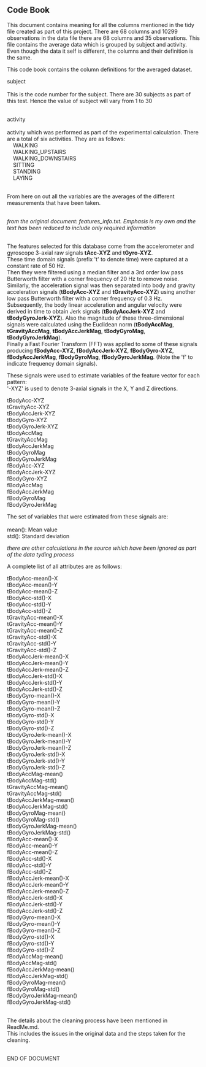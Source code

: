 
## Code Book

This document contains meaning for all the columns mentioned in the tidy file 
created as part of this project. There are 68 columns and 10299 observations 
in the data file there are 68 columns and 35 observations. This file contains 
the average data which is grouped by subject and activity.
Even though the data it self is different, the columns and their definition is
the same.  

This code book contains the column definitions for the averaged dataset.  

subject <BR><BR>
This is the code number for the subject. There are 30 subjects as part of this
test. Hence the value of subject will vary from 1 to 30  <BR><BR>
                
activity <BR><BR>
activity which was performed as part of the experimental calculation. There are 
a total of six activities. They are as follows: <BR>
&nbsp;&nbsp;&nbsp;&nbsp;WALKING<BR>
&nbsp;&nbsp;&nbsp;&nbsp;WALKING_UPSTAIRS<BR>
&nbsp;&nbsp;&nbsp;&nbsp;WALKING_DOWNSTAIRS<BR>
&nbsp;&nbsp;&nbsp;&nbsp;SITTING<BR>
&nbsp;&nbsp;&nbsp;&nbsp;STANDING<BR>
&nbsp;&nbsp;&nbsp;&nbsp;LAYING<BR><BR>

From here on out all the variables are the averages of the different measurements
that have been taken.<BR><BR>

*from the original document: features_info.txt. Emphasis is my own and the text has been 
reduced to include only required information*<BR><BR>

The features selected for this database come from the accelerometer and gyroscope 
3-axial raw signals **tAcc-XYZ** and **tGyro-XYZ**. <BR>
These time domain signals (prefix 't' to denote time) were captured at a constant rate of 50 Hz.<BR> 
Then they were filtered using a median filter and a 3rd order low pass Butterworth filter with a corner 
frequency of 20 Hz to remove noise. Similarly, the acceleration signal was then 
separated into body and gravity acceleration signals (**tBodyAcc-XYZ** and 
**tGravityAcc-XYZ**) using another low pass Butterworth filter with a corner frequency 
of 0.3 Hz. <BR>
Subsequently, the body linear acceleration and angular velocity were derived in time
to obtain Jerk signals (**tBodyAccJerk-XYZ** and **tBodyGyroJerk-XYZ**). Also the magnitude 
of these three-dimensional signals were calculated using the Euclidean norm 
(**tBodyAccMag**, **tGravityAccMag**, **tBodyAccJerkMag**, **tBodyGyroMag**, **tBodyGyroJerkMag**). <BR>
Finally a Fast Fourier Transform (FFT) was applied to some of these signals producing 
**fBodyAcc-XYZ**, **fBodyAccJerk-XYZ**, **fBodyGyro-XYZ**, **fBodyAccJerkMag**, **fBodyGyroMag**, 
**fBodyGyroJerkMag**. (Note the 'f' to indicate frequency domain signals). <BR>

These signals were used to estimate variables of the feature vector for each pattern:  
'-XYZ' is used to denote 3-axial signals in the X, Y and Z directions.<BR>

tBodyAcc-XYZ<BR>
tGravityAcc-XYZ<BR>
tBodyAccJerk-XYZ<BR>
tBodyGyro-XYZ<BR>
tBodyGyroJerk-XYZ<BR>
tBodyAccMag<BR>
tGravityAccMag<BR>
tBodyAccJerkMag<BR>
tBodyGyroMag<BR>
tBodyGyroJerkMag<BR>
fBodyAcc-XYZ<BR>
fBodyAccJerk-XYZ<BR>
fBodyGyro-XYZ<BR>
fBodyAccMag<BR>
fBodyAccJerkMag<BR>
fBodyGyroMag<BR>
fBodyGyroJerkMag<BR>

The set of variables that were estimated from these signals are: <BR>
<BR>
mean(): Mean value<BR>
std(): Standard deviation<BR>

*there are other calculations in the source which have been ignored as part of the
data tyding process*<BR>

A complete list of all attributes are as follows:<BR>

tBodyAcc-mean()-X       <BR>
tBodyAcc-mean()-Y      <BR>
tBodyAcc-mean()-Z       <BR>
tBodyAcc-std()-X       <BR>
tBodyAcc-std()-Y        <BR>
tBodyAcc-std()-Z       <BR>
tGravityAcc-mean()-X    <BR>
tGravityAcc-mean()-Y   <BR>
tGravityAcc-mean()-Z    <BR>
tGravityAcc-std()-X    <BR>
tGravityAcc-std()-Y     <BR>
tGravityAcc-std()-Z    <BR>
tBodyAccJerk-mean()-X   <BR>
tBodyAccJerk-mean()-Y  <BR>
tBodyAccJerk-mean()-Z   <BR>
tBodyAccJerk-std()-X   <BR>
tBodyAccJerk-std()-Y    <BR>
tBodyAccJerk-std()-Z   <BR>
tBodyGyro-mean()-X      <BR>
tBodyGyro-mean()-Y     <BR>
tBodyGyro-mean()-Z      <BR>
tBodyGyro-std()-X      <BR>
tBodyGyro-std()-Y       <BR>
tBodyGyro-std()-Z      <BR>
tBodyGyroJerk-mean()-X  <BR>
tBodyGyroJerk-mean()-Y <BR>
tBodyGyroJerk-mean()-Z  <BR>
tBodyGyroJerk-std()-X  <BR>
tBodyGyroJerk-std()-Y   <BR>
tBodyGyroJerk-std()-Z  <BR>
tBodyAccMag-mean()      <BR>
tBodyAccMag-std()      <BR>
tGravityAccMag-mean()   <BR>
tGravityAccMag-std()   <BR>
tBodyAccJerkMag-mean()  <BR>
tBodyAccJerkMag-std()  <BR>
tBodyGyroMag-mean()     <BR>
tBodyGyroMag-std()     <BR>
tBodyGyroJerkMag-mean() <BR>
tBodyGyroJerkMag-std() <BR>
fBodyAcc-mean()-X       <BR>
fBodyAcc-mean()-Y      <BR>
fBodyAcc-mean()-Z       <BR>
fBodyAcc-std()-X       <BR>
fBodyAcc-std()-Y        <BR>
fBodyAcc-std()-Z       <BR>
fBodyAccJerk-mean()-X   <BR>
fBodyAccJerk-mean()-Y  <BR>
fBodyAccJerk-mean()-Z   <BR>
fBodyAccJerk-std()-X   <BR>
fBodyAccJerk-std()-Y    <BR>
fBodyAccJerk-std()-Z   <BR>
fBodyGyro-mean()-X      <BR>
fBodyGyro-mean()-Y     <BR>
fBodyGyro-mean()-Z      <BR>
fBodyGyro-std()-X      <BR>
fBodyGyro-std()-Y       <BR>
fBodyGyro-std()-Z      <BR>
fBodyAccMag-mean()      <BR>
fBodyAccMag-std()      <BR>
fBodyAccJerkMag-mean()  <BR>
fBodyAccJerkMag-std()  <BR>
fBodyGyroMag-mean()     <BR>
fBodyGyroMag-std()     <BR>
fBodyGyroJerkMag-mean() <BR>
fBodyGyroJerkMag-std()  <BR><BR>
  
The details about the cleaning process have been mentioned in ReadMe.md.<BR>
This includes the issues in the original data and the steps taken for the cleaning.<BR><BR>
  
END OF DOCUMENT
